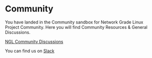 # Community
You have landed in the Community sandbox for Network Grade Linux Project Community. Here you will find Community Resources &amp; General Discussions.

[NGL Community Discussions](https://github.com/NetworkGradeLinux/community/discussions)

You can find us on [Slack](https://networkgradelinux.slack.com)
